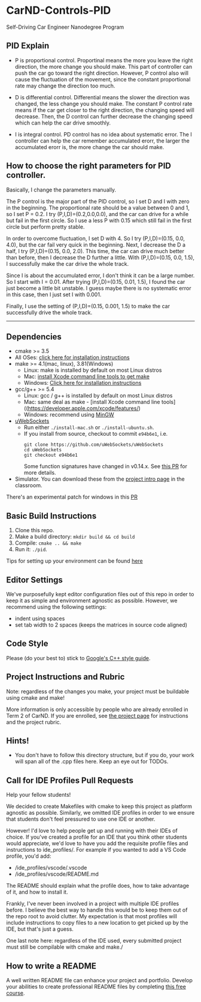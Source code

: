 # CarND-Controls-PID
Self-Driving Car Engineer Nanodegree Program




## PID Explain

* P is proportional control. Proportinal means the more you leave the right direction, the more change you should make. This part of controller can push the car go toward the right direction. However, P control also will cause the fluctuation of the movement, since the constant proportional rate may change the direction too much.

* D is differential control. Differential means the slower the direction was changed, the less change you should make. The constant P control rate means if the car get closer to the right direction, the changing speed will decrease. Then, the D control can further decrease the changing speed which can help the car drive smoothly. 

* I is integral control. PD control has no idea about systematic error. The I controller can help the car remember accumulated erorr, the larger the accumulated erorr is, the more change the car should make.

## How to choose the right parameters for PID controller.

Basically, I change the parameters manually.

The P control is the major part of the PID control, so I set D and I with zero in the beginning. The proportional rate should be a value between 0 and 1, so I set P = 0.2. I try (P,I,D)=(0.2,0.0,0.0), and the car can drive for a while but fail in the first circle. So I use a less P with 0.15 which still fail in the first circle but perform pretty stable.

In order to overcome fluctuation, I set D with 4. So I try (P,I,D)=(0.15, 0.0, 4.0), but the car fail very quick in the beginning. Next, I decrease the D a half, I try (P,I,D)=(0.15, 0.0, 2.0). This time, the car can drive much better than before, then I decrease the D further a little. With (P,I,D)=(0.15, 0.0, 1.5), I successfully make the car drive the whole track.

Since I is about the accumulated error, I don't think it can be a large number. So I start with I = 0.01. After trying (P,I,D)=(0.15, 0.01, 1.5), I found the car just become a little bit unstable. I guess maybe there is no systematic error in this case, then I just set I with 0.001.

Finally, I use the setting of (P,I,D)=(0.15, 0.001, 1.5) to make the car successfully drive the whole track.







---

## Dependencies

* cmake >= 3.5
 * All OSes: [click here for installation instructions](https://cmake.org/install/)
* make >= 4.1(mac, linux), 3.81(Windows)
  * Linux: make is installed by default on most Linux distros
  * Mac: [install Xcode command line tools to get make](https://developer.apple.com/xcode/features/)
  * Windows: [Click here for installation instructions](http://gnuwin32.sourceforge.net/packages/make.htm)
* gcc/g++ >= 5.4
  * Linux: gcc / g++ is installed by default on most Linux distros
  * Mac: same deal as make - [install Xcode command line tools]((https://developer.apple.com/xcode/features/)
  * Windows: recommend using [MinGW](http://www.mingw.org/)
* [uWebSockets](https://github.com/uWebSockets/uWebSockets)
  * Run either `./install-mac.sh` or `./install-ubuntu.sh`.
  * If you install from source, checkout to commit `e94b6e1`, i.e.
    ```
    git clone https://github.com/uWebSockets/uWebSockets 
    cd uWebSockets
    git checkout e94b6e1
    ```
    Some function signatures have changed in v0.14.x. See [this PR](https://github.com/udacity/CarND-MPC-Project/pull/3) for more details.
* Simulator. You can download these from the [project intro page](https://github.com/udacity/self-driving-car-sim/releases) in the classroom.

There's an experimental patch for windows in this [PR](https://github.com/udacity/CarND-PID-Control-Project/pull/3)

## Basic Build Instructions

1. Clone this repo.
2. Make a build directory: `mkdir build && cd build`
3. Compile: `cmake .. && make`
4. Run it: `./pid`. 

Tips for setting up your environment can be found [here](https://classroom.udacity.com/nanodegrees/nd013/parts/40f38239-66b6-46ec-ae68-03afd8a601c8/modules/0949fca6-b379-42af-a919-ee50aa304e6a/lessons/f758c44c-5e40-4e01-93b5-1a82aa4e044f/concepts/23d376c7-0195-4276-bdf0-e02f1f3c665d)

## Editor Settings

We've purposefully kept editor configuration files out of this repo in order to
keep it as simple and environment agnostic as possible. However, we recommend
using the following settings:

* indent using spaces
* set tab width to 2 spaces (keeps the matrices in source code aligned)

## Code Style

Please (do your best to) stick to [Google's C++ style guide](https://google.github.io/styleguide/cppguide.html).

## Project Instructions and Rubric

Note: regardless of the changes you make, your project must be buildable using
cmake and make!

More information is only accessible by people who are already enrolled in Term 2
of CarND. If you are enrolled, see [the project page](https://classroom.udacity.com/nanodegrees/nd013/parts/40f38239-66b6-46ec-ae68-03afd8a601c8/modules/f1820894-8322-4bb3-81aa-b26b3c6dcbaf/lessons/e8235395-22dd-4b87-88e0-d108c5e5bbf4/concepts/6a4d8d42-6a04-4aa6-b284-1697c0fd6562)
for instructions and the project rubric.

## Hints!

* You don't have to follow this directory structure, but if you do, your work
  will span all of the .cpp files here. Keep an eye out for TODOs.

## Call for IDE Profiles Pull Requests

Help your fellow students!

We decided to create Makefiles with cmake to keep this project as platform
agnostic as possible. Similarly, we omitted IDE profiles in order to we ensure
that students don't feel pressured to use one IDE or another.

However! I'd love to help people get up and running with their IDEs of choice.
If you've created a profile for an IDE that you think other students would
appreciate, we'd love to have you add the requisite profile files and
instructions to ide_profiles/. For example if you wanted to add a VS Code
profile, you'd add:

* /ide_profiles/vscode/.vscode
* /ide_profiles/vscode/README.md

The README should explain what the profile does, how to take advantage of it,
and how to install it.

Frankly, I've never been involved in a project with multiple IDE profiles
before. I believe the best way to handle this would be to keep them out of the
repo root to avoid clutter. My expectation is that most profiles will include
instructions to copy files to a new location to get picked up by the IDE, but
that's just a guess.

One last note here: regardless of the IDE used, every submitted project must
still be compilable with cmake and make./

## How to write a README
A well written README file can enhance your project and portfolio.  Develop your abilities to create professional README files by completing [this free course](https://www.udacity.com/course/writing-readmes--ud777).

